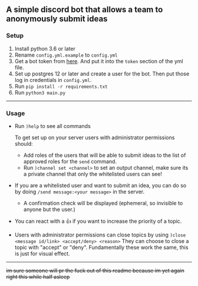 A simple discord bot that allows a team to anonymously submit ideas
---

### Setup
1. Install python 3.6 or later 
2. Rename `config.yml.example` to `config.yml`
3. Get a bot token from [here](https://discord.com/developers). And put it into the `token` section of the yml file.
4. Set up postgres 12 or later and create a user for the bot. Then put those log in credentials in `config.yml`.
5. Run `pip install -r requirements.txt`
6. Run `python3 main.py`

---
### Usage
- Run `)help` to see all commands

    To get set up on your server users with administrator permissions should:
    - Add roles of the users that will be able to submit ideas to the list of approved roles for the `send` command.
    - Run `)channel set <channel>` to set an output channel, make sure its a private channel that only the whitelisted users can see!

- If you are a whitelisted user and want to submit an idea, you can do so by doing `/send message:<your message>` in the server.
    - A confirmation check will be displayed (ephemeral, so invisible to anyone but the user.)
- You can react with a 👍 if you want to increase the priority of a topic.
- Users with administrator permissions can close topics by using `)close <message id/link> <accept/deny> <reason>` They can choose to close a topic with "accept" or "deny". Fundamentally these work the same, this is just for visual effect.

---

~~im sure someone will pr the fuck out of this readme because im yet again right this while half asleep~~